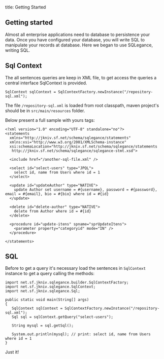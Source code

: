 title: Getting Started


Getting started
----------------------

Almost all enterprise applications need to database to persistence your data. Once you have configured your database, you will write SQL to manipulate your records at database. Here we began to use SQLegance, writing SQL.

## Sql Context

The all sentences queries are keep in XML file, to get access the queries a central interface SqlContext is provided.

    SqlContext sqlContext = SqlContextFactory.newInstance("/repository-sql.xml");

The file `/repository-sql.xml` is loaded from root classpath, maven project's should be in `src/main/resources` folder.

Below present a full sample with yours tags:
        
    <?xml version="1.0" encoding="UTF-8" standalone="no"?>
    <statements 
      xmlns="http://jkniv.sf.net/schema/sqlegance/statements"
      xmlns:xsi="http://www.w3.org/2001/XMLSchema-instance"
      xsi:schemaLocation="http://jkniv.sf.net/schema/sqlegance/statements
       http://jkniv.sf.net/schema/sqlegance/sqlegance-stmt.xsd">

      <include href="/another-sql-file.xml" />
    
      <select id="select-users" type="JPQL">
        select id, name from Users where id = 1
      </select>
      
      <update id="updateAuthor" type="NATIVE">
        update Author set username = #{username}, password = #{password}, email = #{email}, bio = #{bio} where id = #{id}
      </update>
      
      <delete id="delete-author" type="NATIVE">
        delete from Author where id = #{id}
      </delete>

      <procedure id="update-itens" spname="sprUpdateItens">
        <parameter property="categoryid" mode="IN" />
      </procedure>
      
    </statements>      


## SQL

Before to get a query it's necessary load the sentences in `SqlContext` instance to get a query calling the methods:

    import net.sf.jkniv.sqlegance.builder.SqlContextFactory;
    import net.sf.jkniv.sqlegance.SqlContext;
    import net.sf.jkniv.sqlegance.Sql;

    public static void main(String[] args)
    {
       SqlContext sqlContext = SqlContextFactory.newInstance("/repository-sql.xml");
       Sql sql = sqlContext.getQuery("select-users");
       
       String mysql = sql.getSql();
       
       System.out.println(mysql); // print: select id, name from Users where id = 1
    }

Just it!

